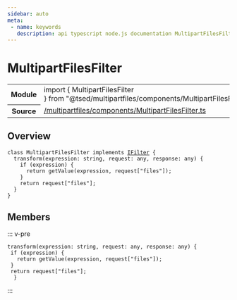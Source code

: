```yaml
---
sidebar: auto
meta:
 - name: keywords
   description: api typescript node.js documentation MultipartFilesFilter class
---
```

# MultipartFilesFilter <Badge text="Class" type="class"/>
<!-- Summary -->
<section class="symbol-info"><table class="is-full-width"><tbody><tr><th>Module</th><td><div class="lang-typescript"><span class="token keyword">import</span> { MultipartFilesFilter }&nbsp;<span class="token keyword">from</span>&nbsp;<span class="token string">"@tsed/multipartfiles/components/MultipartFilesFilter"</span></div></td></tr><tr><th>Source</th><td><a href="https://github.com/Romakita/ts-express-decorators/blob/v4.30.2/src//multipartfiles/components/MultipartFilesFilter.ts#L0-L0">/multipartfiles/components/MultipartFilesFilter.ts</a></td></tr></tbody></table></section>

<!-- Overview -->
## Overview


<pre><code class="typescript-lang "><span class="token keyword">class</span> MultipartFilesFilter <span class="token keyword">implements</span> <a href="/api/common/filters/interfaces/IFilter.html"><span class="token">IFilter</span></a> <span class="token punctuation">{</span>
  <span class="token function">transform</span><span class="token punctuation">(</span>expression<span class="token punctuation">:</span> <span class="token keyword">string</span><span class="token punctuation">,</span> request<span class="token punctuation">:</span> <span class="token keyword">any</span><span class="token punctuation">,</span> response<span class="token punctuation">:</span> <span class="token keyword">any</span><span class="token punctuation">)</span> <span class="token punctuation">{</span>
    if <span class="token punctuation">(</span>expression<span class="token punctuation">)</span> <span class="token punctuation">{</span>
      return <span class="token function">getValue</span><span class="token punctuation">(</span>expression<span class="token punctuation">,</span> request<span class="token punctuation">[</span>"files"<span class="token punctuation">]</span><span class="token punctuation">)</span><span class="token punctuation">;</span>
    <span class="token punctuation">}</span>
    return request<span class="token punctuation">[</span>"files"<span class="token punctuation">]</span><span class="token punctuation">;</span>
  <span class="token punctuation">}</span>
<span class="token punctuation">}</span></code></pre>



<!-- Members -->




## Members


::: v-pre

<div class="method-overview">
<pre><code class="typescript-lang "><span class="token function">transform</span><span class="token punctuation">(</span>expression<span class="token punctuation">:</span> <span class="token keyword">string</span><span class="token punctuation">,</span> request<span class="token punctuation">:</span> <span class="token keyword">any</span><span class="token punctuation">,</span> response<span class="token punctuation">:</span> <span class="token keyword">any</span><span class="token punctuation">)</span> <span class="token punctuation">{</span>
 if <span class="token punctuation">(</span>expression<span class="token punctuation">)</span> <span class="token punctuation">{</span>
   return <span class="token function">getValue</span><span class="token punctuation">(</span>expression<span class="token punctuation">,</span> request<span class="token punctuation">[</span>"files"<span class="token punctuation">]</span><span class="token punctuation">)</span><span class="token punctuation">;</span>
 <span class="token punctuation">}</span>
 return request<span class="token punctuation">[</span>"files"<span class="token punctuation">]</span><span class="token punctuation">;</span>
  <span class="token punctuation">}</span></code></pre>

</div>



:::